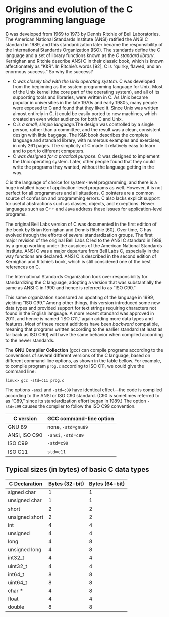# Origins and evolution of the C programming language

**C** was developed from 1969 to 1973 by Dennis Ritchie of Bell Laboratories. The American National Standards Institute (ANSI) ratified the ANSI C standard in 1989, and this standardization later became the responsibility of the International Standards Organization (ISO). The standards define the C language and a set of library functions known as the *C standard library*. Kernighan and Ritchie describe ANSI C in their classic book, which is known affectionately as “K&R”. In Ritchie’s words [92], C is “quirky, flawed, and an enormous success.” So why the success?

- C *was closely tied with the Unix operating system*. C was developed from the beginning as the system programming language for Unix. Most of the Unix kernel (the core part of the operating
system), and all of its supporting tools and libraries, were written in C. As Unix became popular in universities in the late 1970s and early 1980s, many people were exposed to C and found that they liked it. Since Unix was written almost entirely in C, it could be easily ported to new machines, which created an even wider audience for both C and Unix.
- C *is a small, simple language*.The design was controlled by a single person, rather than a committee, and the result was a clean, consistent design with little baggage. The K&R book describes the complete language and standard library, with numerous examples and exercises, in only 261 pages. The simplicity of C made it relatively easy to learn and to port to different computers.
- C *was designed for a practical purpose*. C was designed to implement the Unix operating system. Later, other people found that they could write the programs they wanted, without the language getting in the way.

C is the language of choice for system-level programming, and there is a huge installed base of application-level programs as well. However, it is not perfect for all programmers and all situations. C pointers are a common source of confusion and programming errors. C also lacks explicit support for useful abstractions such as classes, objects, and exceptions. Newer languages such as C++ and Java address these issues for application-level programs.

The original Bell Labs version of C was documented in the first edition of the book by Brian Kernighan and Dennis Ritchie [60]. Over time, C has evolved through the efforts of several standardization groups. The first major revision of the original Bell Labs C led to the ANSI C standard in 1989, by a group working under the auspices of the American National Standards Institute. ANSI C was a major departure from Bell Labs C, especially in the way functions are declared. ANSI C is described in the second edition of Kernighan and Ritchie’s book, which is still considered one of the best references on C.

The International Standards Organization took over responsibility for standardizing the C language, adopting a version that was substantially the same as ANSI C in 1990 and hence is referred to
as “ISO C90.”

This same organization sponsored an updating of the language in 1999, yielding “ISO C99.” Among other things, this version introduced some new data types and provided support for text strings requiring characters not found in the English language. A more recent standard was approved in 2011, and hence is named “ISO C11,” again adding more data types and features. Most of these recent additions have been *backward* compatible, meaning that programs written according to the earlier standard (at least as far back as ISO C90) will have the same behavior when compiled according to the newer standards.

The **GNU Compiler Collection** (gcc) can compile programs according to the conventions of several different versions of the C language, based on different command-line options, as shown in the table bellow. For example, to compile program ```prog.c``` according to ISO C11, we could give the command line:

```terminal
linux> gcc -std=c11 prog.c
```

The options ```-ansi``` and ```-std=c89``` have identical effect—the code is compiled according to the ANSI or ISO C90 standard. (C90 is sometimes referred to as “C89,” since its standardization effort began in 1989.) The option ```-std=c99``` causes the compiler to follow the ISO C99 convention.

| C version | GCC command-line option |
| --------- | ----------------------- |
| GNU 89 | none, ```-std=gnu89``` |
| ANSI, ISO C90 | ```-ansi```, ```-std=c89``` |
| ISO C99 | ```-std=c99``` |
| ISO C11 | ```std=c11``` |

## Typical sizes (in bytes) of basic C data types

| C Declaration       | Bytes (32-bit) | Bytes (64-bit) |
|---------------------|----------------|----------------|
| signed char         | 1              | 1              |
| unsigned char       | 1              | 1              |
| short               | 2              | 2              |
| unsigned short      | 2              | 2              |
| int                 | 4              | 4              |
| unsigned            | 4              | 4              |
| long                | 4              | 8              |
| unsigned long       | 4              | 8              |
| int32_t             | 4              | 4              |
| uint32_t            | 4              | 4              |
| int64_t             | 8              | 8              |
| uint64_t            | 8              | 8              |
| char *              | 4              | 8              |
| float               | 4              | 4              |
| double              | 8              | 8              |
